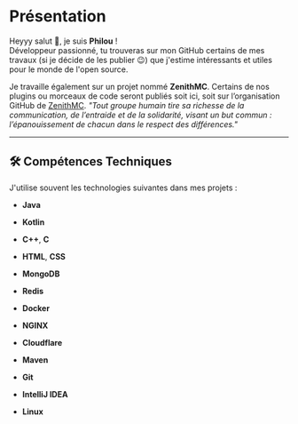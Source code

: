 # Présentation  

Heyyy salut 👋, je suis **Philou** !  
Développeur passionné, tu trouveras sur mon GitHub certains de mes travaux (si je décide de les publier 😉) que j'estime intéressants et utiles pour le monde de l'open source.  

Je travaille également sur un projet nommé **ZenithMC**. Certains de nos plugins ou morceaux de code seront publiés soit ici, soit sur l’organisation GitHub de [ZenithMC](https://github.com/ZenithMCDev). 
*"Tout groupe humain tire sa richesse de la communication, de l’entraide et de la solidarité, visant un but commun : l’épanouissement de chacun dans le respect des différences."*  

---

## 🛠️ Compétences Techniques

J'utilise souvent les technologies suivantes dans mes projets : 

- **Java**
- **Kotlin**
- **C++**, **C**
- **HTML**, **CSS**

- **MongoDB**
- **Redis**

- **Docker**
- **NGINX**
- **Cloudflare**

- **Maven**
- **Git**
- **IntelliJ IDEA**
- **Linux**

